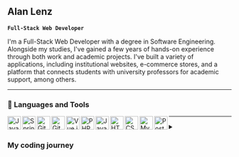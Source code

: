 ##  Alan Lenz

**`Full-Stack Web Developer`**

I'm a Full-Stack Web Developer with a degree in Software Engineering. Alongside my studies, I've gained a few years of hands-on experience through both work and academic projects. I've built a variety of applications, including institutional websites, e-commerce stores, and a platform that connects students with university professors for academic support, among others.

---

### 🧰 Languages and Tools

<img align="left" title="Java" alt="Java" width="30px" src="https://cdn.jsdelivr.net/gh/devicons/devicon@latest/icons/java/java-original.svg" style="max-width: 100%;">
<img align="left" title="Spring Boot" alt="Spring Boot" width="30px" src="https://cdn.jsdelivr.net/gh/devicons/devicon@latest/icons/spring/spring-original.svg" style="max-width: 100%;">
<img align="left" title="Git" alt="Git" width="30px" src="https://cdn.jsdelivr.net/gh/devicons/devicon@latest/icons/git/git-original.svg" style="max-width: 100%;">
<img align="left" title="Git" alt="Git" width="30px" src="https://cdn.jsdelivr.net/gh/devicons/devicon@latest/icons/github/github-original.svg" style="max-width: 100%;">
<img align="left" title="Vue.js" alt="Vue.js" width="30px" src="https://cdn.jsdelivr.net/gh/devicons/devicon@latest/icons/vuejs/vuejs-original.svg" style="max-width: 100%;">
<img align="left" title="PHP" alt="PHP" width="30px" src="https://cdn.jsdelivr.net/gh/devicons/devicon@latest/icons/php/php-original.svg" style="max-width: 100%;">
<img align="left" title="JavaScript" alt="JavaScript" width="30px" src="https://cdn.jsdelivr.net/gh/devicons/devicon@latest/icons/javascript/javascript-original.svg" style="max-width: 100%;">
<img align="left" title="HTML 5" alt="HTML 5" width="30px" src="https://cdn.jsdelivr.net/gh/devicons/devicon@latest/icons/html5/html5-original.svg" style="max-width: 100%;">
<img align="left" title="CSS 3" alt="CSS 3" width="30px" src="https://cdn.jsdelivr.net/gh/devicons/devicon@latest/icons/css3/css3-original.svg" style="max-width: 100%;">
<img align="left" title="MySQL" alt="MySQL" width="30px" src="https://cdn.jsdelivr.net/gh/devicons/devicon@latest/icons/mysql/mysql-original.svg" style="max-width: 100%;">
<img align="left" title="PostgreSQL" alt="PostgreSQL" width="30px" src="https://cdn.jsdelivr.net/gh/devicons/devicon@latest/icons/postgresql/postgresql-original.svg" style="max-width: 100%;">

---

<details>
<summary><h3> My coding journey</h3></summary>
I began my coding journey in September 2019 as an intern at my cousin’s web development agency — a small operation run out of a room in his house. It was there that I learned the fundamentals of web development, including PHP, JavaScript, HTML, CSS, and MySQL. I also gained invaluable experience with GitHub, client support, prototyping, and working with Kanban workflows.
Over time, both my skills and the company grew. The team expanded to six people and we moved through three different office spaces. By 2024, I had worked with over 50 clients and earned my degree in Software Engineering. Feeling ready for a new challenge, I transitioned into a new role.
Since July 2024, I’ve been working on an ERP system project tailored for the agricultural market, this time as part of a much larger development team. While the project’s repository is private and I can’t share many specifics, I can say that we’re building it using Java Spring Boot, Vue.js, Git, and both PostgreSQL and Oracle databases.
</details>
